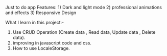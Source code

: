 Just to do app 
Features: 1) Dark and light mode  2) professional animations and effects 3) Responsive Design



What I learn in this project:-
1) Use CRUD Operation (Create data , Read data, Update data , Delete data). 
2) improving in javascript code and css. 
3) How to use LocaleStorage.
